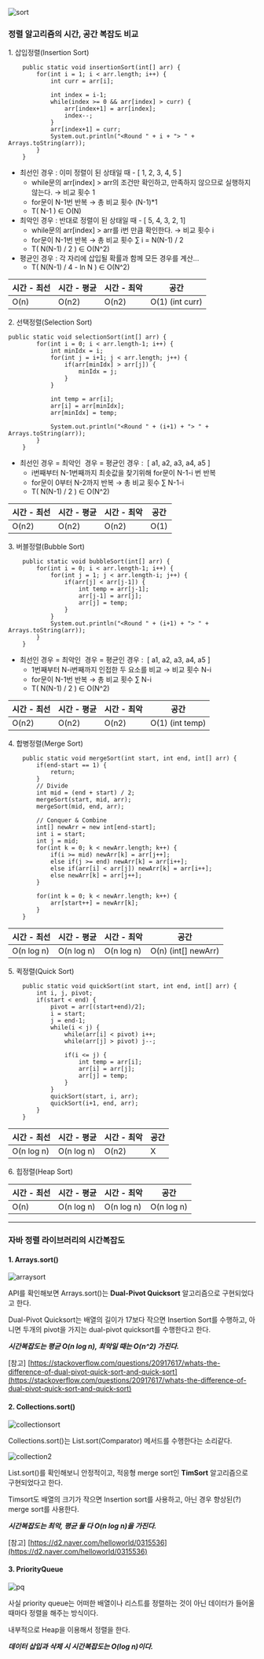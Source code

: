 ![sort](https://img1.daumcdn.net/thumb/R1280x0/?scode=mtistory2&fname=https%3A%2F%2Fblog.kakaocdn.net%2Fdn%2Fc98L4J%2Fbtrv6YlcqBf%2FqIwP02KNCV3OGinx133j01%2Fimg.png)



### 정렬 알고리즘의 시간, 공간 복잡도 비교      
    
1\. 삽입정렬(Insertion Sort)

```
    public static void insertionSort(int[] arr) {
        for(int i = 1; i < arr.length; i++) {
            int curr = arr[i];

            int index = i-1;
            while(index >= 0 && arr[index] > curr) {
                arr[index+1] = arr[index];
                index--;
            }
            arr[index+1] = curr;
            System.out.println("<Round " + i + "> " + Arrays.toString(arr));
        }
    }
```

-   최선인 경우 : 이미 정렬이 된 상태일 때 - \[ 1, 2, 3, 4, 5 \]
    -   while문의 arr\[index\] > arr의 조건만 확인하고, 만족하지 않으므로 실행하지 않는다. → 비교 횟수 1
    -   for문이 N-1번 반복 → 총 비교 횟수 (N-1)\*1
    -   T( N-1 ) ∈ O(N)
-   최악인 경우 : 반대로 정렬이 된 상태일 때 - \[ 5, 4, 3, 2, 1\]
    -   while문의 arr\[index\] > arr를 i번 만큼 확인한다. → 비교 횟수 i
    -   for문이 N-1번 반복 → 총 비교 횟수 ∑ i = N(N-1) / 2
    -   T( N(N-1) / 2 ) ∈ O(N^2)
-   평균인 경우 : 각 자리에 삽입될 확률과 함께 모든 경우를 계산...
    -   T( N(N-1) / 4 - ln N ) ∈ O(N^2)

| 시간 - 최선 | 시간 - 평균 | 시간 - 최악 | 공간 |
| --- | --- | --- | --- |
| O(n) | O(n2) | O(n2) | O(1) (int curr) |



2\. 선택정렬(Selection Sort)

```
public static void selectionSort(int[] arr) {
        for(int i = 0; i < arr.length-1; i++) {
            int minIdx = i;
            for(int j = i+1; j < arr.length; j++) {
                if(arr[minIdx] > arr[j]) {
                    minIdx = j;
                }
            }

            int temp = arr[i];
            arr[i] = arr[minIdx];
            arr[minIdx] = temp;

            System.out.println("<Round " + (i+1) + "> " + Arrays.toString(arr));
        }
    }
```

-   최선인 경우 = 최악인  경우 = 평균인 경우 :  \[ a1, a2, a3, a4, a5 \]
    -   i번째부터 N-1번째까지 최솟값을 찾기위해 for문이 N-1-i 번 반복
    -   for문이 0부터 N-2까지 반복 → 총 비교 횟수 ∑ N-1-i
    -   T( N(N-1) / 2 ) ∈ O(N^2) 

| 시간 - 최선 | 시간 - 평균 | 시간 - 최악 | 공간 |
| --- | --- | --- | --- |
| O(n2) | O(n2) | O(n2) | O(1) |



3\. 버블정렬(Bubble Sort)

```
    public static void bubbleSort(int[] arr) {
        for(int i = 0; i < arr.length-1; i++) {
            for(int j = 1; j < arr.length-i; j++) {
                if(arr[j] < arr[j-1]) {
                    int temp = arr[j-1];
                    arr[j-1] = arr[j];
                    arr[j] = temp;
                }
            }
            System.out.println("<Round " + (i+1) + "> " + Arrays.toString(arr));
        }
    }
```

-   최선인 경우 = 최악인  경우 = 평균인 경우 :  \[ a1, a2, a3, a4, a5 \]
    -   1번째부터 N-i번째까지 인접한 두 요소를 비교 → 비교 횟수 N-i 
    -   for문이 N-1번 반복 → 총 비교 횟수 ∑ N-i
    -   T( N(N-1) / 2 ) ∈ O(N^2) 

| 시간 - 최선 | 시간 - 평균 | 시간 - 최악 | 공간 |
| --- | --- | --- | --- |
| O(n2) | O(n2) | O(n2) | O(1) (int temp) |



4\. 합병정렬(Merge Sort)

```
    public static void mergeSort(int start, int end, int[] arr) {
        if(end-start == 1) {
            return;
        }
        // Divide
        int mid = (end + start) / 2;
        mergeSort(start, mid, arr);
        mergeSort(mid, end, arr);

        // Conquer & Combine
        int[] newArr = new int[end-start];
        int i = start;
        int j = mid;
        for(int k = 0; k < newArr.length; k++) {
            if(i >= mid) newArr[k] = arr[j++];
            else if(j >= end) newArr[k] = arr[i++];
            else if(arr[i] < arr[j]) newArr[k] = arr[i++];
            else newArr[k] = arr[j++];
        }

        for(int k = 0; k < newArr.length; k++) {
            arr[start++] = newArr[k];
        }
    }
```


| 시간 - 최선 | 시간 - 평균 | 시간 - 최악 | 공간 |
| --- | --- | --- | --- |
| O(n log n) | O(n log n) | O(n log n) | O(n) (int\[\] newArr) |



5\. 퀵정렬(Quick Sort)

```
    public static void quickSort(int start, int end, int[] arr) {
        int i, j, pivot;
        if(start < end) {
            pivot = arr[(start+end)/2];
            i = start;
            j = end-1;
            while(i < j) {
                while(arr[i] < pivot) i++;
                while(arr[j] > pivot) j--;

                if(i <= j) {
                    int temp = arr[i];
                    arr[i] = arr[j];
                    arr[j] = temp;
                }
            }
            quickSort(start, i, arr);
            quickSort(i+1, end, arr);
        }
    }
```

| 시간 - 최선 | 시간 - 평균 | 시간 - 최악 | 공간 |
| --- | --- | --- | --- |
| O(n log n) | O(n log n) | O(n2) | X |



6\. 힙정렬(Heap Sort)

| 시간 - 최선 | 시간 - 평균 | 시간 - 최악 | 공간 |
| --- | --- | --- | --- |
| O(n) | O(n log n) | O(n log n) | O(n log n) |



---
### 자바 정렬 라이브러리의 시간복잡도

#### **1\. Arrays.sort()**

![arraysort](https://img1.daumcdn.net/thumb/R1280x0/?scode=mtistory2&fname=https%3A%2F%2Fblog.kakaocdn.net%2Fdn%2FbvX3rs%2Fbtrv8EGy5ek%2F7xMvCFTLhNPqLKk7KyVjkK%2Fimg.png)

API를 확인해보면 Arrays.sort()는 **Dual-Pivot Quicksort** 알고리즘으로 구현되었다고 한다.

Dual-Pivot Quicksort는 배열의 길이가 17보다 작으면 Insertion Sort를 수행하고, 아니면 두개의 pivot을 가지는 dual-pivot quicksort를 수행한다고 한다.

**_시간복잡도는 평균 O(n log n), 최악일 때는 O(n^2) 가진다._**

\[참고\] [https://stackoverflow.com/questions/20917617/whats-the-difference-of-dual-pivot-quick-sort-and-quick-sort](https://stackoverflow.com/questions/20917617/whats-the-difference-of-dual-pivot-quick-sort-and-quick-sort)


#### **2\. Collections.sort()**

![collectionsort](https://img1.daumcdn.net/thumb/R1280x0/?scode=mtistory2&fname=https%3A%2F%2Fblog.kakaocdn.net%2Fdn%2FbBVesH%2Fbtrwb35TtIZ%2FfskzOzm1tmEKOWKki8ot90%2Fimg.png)

Collections.sort()는 List.sort(Comparator) 메서드를 수행한다는 소리같다.

![collection2](https://img1.daumcdn.net/thumb/R1280x0/?scode=mtistory2&fname=https%3A%2F%2Fblog.kakaocdn.net%2Fdn%2FbkRyn4%2Fbtrv44ZwUQD%2F9ki0TBmzbjiQuUwV3dQF71%2Fimg.png)

List.sort()를 확인해보니 안정적이고, 적응형 merge sort인 **TimSort** 알고리즘으로 구현되었다고 한다.

Timsort도 배열의 크기가 작으면 Insertion sort를 사용하고, 아닌 경우 향상된(?) merge sort를 사용한다.


_**시간복잡도는 최악, 평균 둘 다 O(n log n)을 가진다.**_

\[참고\] [https://d2.naver.com/helloworld/0315536](https://d2.naver.com/helloworld/0315536)


#### **3\. PriorityQueue**

![pq](https://img1.daumcdn.net/thumb/R1280x0/?scode=mtistory2&fname=https%3A%2F%2Fblog.kakaocdn.net%2Fdn%2FbdQcmJ%2Fbtrv6Xs7vkH%2FZJKymEiKuexSLk1TLUVCN1%2Fimg.png)

사실 priority queue는 어떠한 배열이나 리스트를 정렬하는 것이 아닌 데이터가 들어올 때마다 정렬을 해주는 방식이다.

내부적으로 Heap을 이용해서 정렬을 한다.

_**데이터 삽입과 삭제 시 시간복잡도는 O(log n)이다.**_
